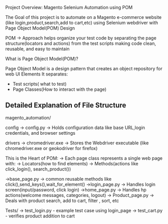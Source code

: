 Project Overview: Magento Selenium Automation using POM

The Goal of this project is to automate on a Magento e-commerce website
(like login,product,search,add to cart,etc) using Selenium webdriver with Page Object Model(POM) Design

POM -> Approach helps organize your test code by separating the page structure(locators and actions) from the test scripts
making code clean, reusable, and easy to maintain

What is Page Object Model(POM)?

Page Object Model is a design pattern that creates an object repository for web UI Elements
It separates:

* Test scripts( what to test)
* Page Classes(How to interact with the page)

Detailed Explanation of File Structure 
--------------------------------------

magento_automation/

config
 -> config.py
 -> Holds configuration data like base URL,login credentials, and browser settings

drivers
  -> chromedriver.exe
  -> Stores the Webdriver executable (like chromedriver.exe or geokodriver for firefox)

This is the Heart of POM:
-> Each page class represents a single web page with:
    -> Locators(how to find elements)
    -> Methods(actions like click_login(), search_product())

  ->base_page.py -> common reusable methods like click(),send_keys(),wait_for_element()
  ->login_page.py -> Handles login screen(input/password, click login)
  ->home_page.py -> Handles hp actions(welcome messages, categories, logout)
  -> Product_page.py -> Deals with product search, add to cart, filter , sort, etc

Tests/
   -> test_login.py - example test case using login_page
   -> test_cart.py  - verifies product addition to cart

